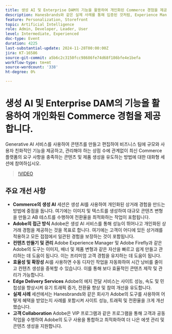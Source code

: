 ```yaml
---
title: 생성 AI 및 Enterprise DAM의 기능을 활용하여 개인화된 Commerce 경험을 제공합니다.
description: Hanesbrands와 같은 실제 사례를 통해 입증된 것처럼, Experience Manager 및 Firefly과 같은 Adobe의 도구를 활용하여 효율적인 콘텐츠 생성 및 관리, 사이트 성능 개선 및 전환율 향상을 도모하는 생성 AI를 통해 개인화된 상거래 경험을 향상시킵니다.
feature: Personalization, Storefront
topic: Artificial Intelligence
role: Admin, Developer, Leader, User
level: Intermediate, Experienced
doc-type: Event
duration: 4225
last-substantial-update: 2024-11-28T00:00:00Z
jira: KT-16586
source-git-commit: a5b6c2c3150fcc98686fe74d68f186bfe4e1befa
workflow-type: tm+mt
source-wordcount: '338'
ht-degree: 0%

---
```



# 생성 AI 및 Enterprise DAM의 기능을 활용하여 개인화된 Commerce 경험을 제공합니다.

Generative AI 서비스를 사용하여 콘텐츠를 만들고 편집하여 비즈니스 팀에 규모와 사용자 친화적인 기능을 제공하고, 관리해야 하는 상점 수에 관계없이 최신 Commerce 플랫폼의 요구 사항을 충족하는 콘텐츠 및 제품 생성을 유도하는 방법에 대한 대화형 세션에 참여하십시오.

>[!VIDEO](https://video.tv.adobe.com/v/3440500/?learn=on&enablevpops)

## 주요 개선 사항

* **Commerce의 생성 AI** 세션은 생성 AI를 사용하여 개인화된 상거래 경험을 만드는 방법에 중점을 둡니다. 여기에는 이미지 및 텍스트를 생성하여 대규모 콘텐츠 변형을 만들고 AB 테스트를 수행하여 전환율을 최적화하는 작업이 포함됩니다.
* **Adobe의 접근 방식** Adobe은 생성 AI 서비스를 통해 성능이 뛰어나고 개인화된 상거래 경험을 제공하는 것을 목표로 합니다. 여기에는 고객이 어디에 있든 상거래를 적용하고 모든 접점에서 일관된 경험을 보장하는 것이 포함됩니다.
* **컨텐츠 만들기 및 관리** Adobe Experience Manager 및 Adobe Firefly과 같은 Adobe의 도구는 이미지, 배너 및 제품 변형과 같은 자산을 빠르고 쉽게 만들고 관리하는 데 도움이 됩니다. 이는 프리미엄 고객 경험을 유지하는 데 도움이 됩니다.
* **효율성 및 확장성** AI를 사용하면 수동 디자인 작업을 자동화하여 시간 낭비를 줄이고 컨텐츠 생성을 중복할 수 있습니다. 이를 통해 보다 효율적인 콘텐츠 제작 및 관리가 가능합니다.
* **Edge Delivery Services** Adobe의 에지 전달 서비스는 사이트 성능, 속도 및 민첩성을 향상시켜 유기 트래픽 증가, 전환율 향상 및 참여 개선을 유도합니다.
* **실제 사례** 세션에서는 Hanesbrands와 같은 회사가 Adobe의 도구를 사용하여 어떻게 혜택을 받았는지 사례를 포함시켜 사이트 성능, 트래픽 및 전환율을 크게 개선했습니다.
* **고객 Collaboration** Adobe은 VIP 프로그램과 같은 프로그램을 통해 고객과 공동 작업을 수행하여 Adobe의 도구 사용을 통합하고 최적화하여 더 나은 에셋 관리 및 콘텐츠 생성을 지원합니다.